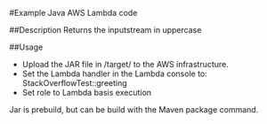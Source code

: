 #Example Java AWS Lambda code

##Description
Returns the inputstream in uppercase

##Usage
- Upload the JAR file in /target/ to the AWS infrastructure.
- Set the Lambda handler in the Lambda console to: StackOverflowTest::greeting
- Set role to Lambda basis execution

Jar is prebuild, but can be build with the Maven package command.


